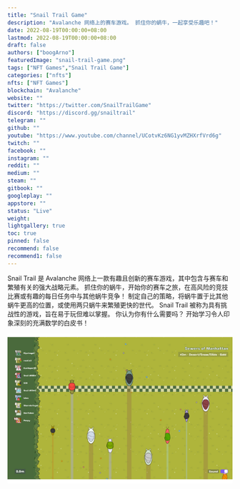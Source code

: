 ```yaml
---
title: "Snail Trail Game"
description: "Avalanche 网络上的赛车游戏。 抓住你的蜗牛，一起享受乐趣吧！"
date: 2022-08-19T00:00:00+08:00
lastmod: 2022-08-19T00:00:00+08:00
draft: false
authors: ["boogArno"]
featuredImage: "snail-trail-game.png"
tags: ["NFT Games","Snail Trail Game"]
categories: ["nfts"]
nfts: ["NFT Games"]
blockchain: "Avalanche"
website: ""
twitter: "https://twitter.com/SnailTrailGame"
discord: "https://discord.gg/snailtrail"
telegram: ""
github: ""
youtube: "https://www.youtube.com/channel/UCotvKz6NG1yvMZHXrfVrd6g"
twitch: ""
facebook: ""
instagram: ""
reddit: ""
medium: ""
steam: ""
gitbook: ""
googleplay: ""
appstore: ""
status: "Live"
weight: 
lightgallery: true
toc: true
pinned: false
recommend: false
recommend1: false
---
```

Snail Trail 是 Avalanche 网络上一款有趣且创新的赛车游戏，其中包含与赛车和繁殖有关的强大战略元素。 抓住你的蜗牛，开始你的赛车之旅，在高风险的竞技比赛或有趣的每日任务中与其他蜗牛竞争！ 制定自己的策略，将蜗牛置于比其他蜗牛更高的位置，或使用两只蜗牛来繁殖更快的世代。 Snail Trail 被称为具有挑战性的游戏，旨在易于玩但难以掌握。 你认为你有什么需要吗？ 开始学习令人印象深刻的充满数学的白皮书！

![snailtrailgame-dapp-games-avalanche-image2_7223b2dbbfa953d77fe71b665f9a32b2](snailtrailgame-dapp-games-avalanche-image2_7223b2dbbfa953d77fe71b665f9a32b2.png)